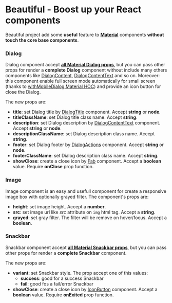 # Beautiful - Boost up your React components

Beautiful project add some **useful** feature to **[Material](https://material-ui.com/)** components **without touch the core base components**.

### Dialog
Dialog component accept **[all Material Dialog props](https://material-ui.com/api/dialog/)**, but you can pass other props for render a **complete Dialog** component without include many others components like [DialogContent](https://material-ui.com/api/dialog-content/), [DialogContentText](https://material-ui.com/api/dialog-content-text/) and so on. Moreover: this component enable full screen mode automatically for small screen (thanks to [withMobileDialog Material HOC](https://material-ui.com/demos/dialogs/#responsive-full-screen)) and provide an icon button for close the Dialog.

The new props are:
- **title**: set Dialog title by [DialogTitle](https://material-ui.com/api/dialog-title/) component. Accept **string** or **node**.
- **titleClassName**: set Dialog title class name. Accept **string**.
- **description**:  set Dialog description by [DialogContentText](https://material-ui.com/api/dialog-content-text/) component. Accept **string** or **node**.
- **descriptionClassName**: set Dialog description class name. Accept **string**.
- **footer**: set Dialog footer by [DialogActions](https://material-ui.com/api/dialog-actions/) component. Accept **string** or **node**.
- **footerClassName**: set Dialog description class name. Accept **string**.
- **showClose**: create a close icon by [Fab](https://material-ui.com/api/fab/) component. Accept a **boolean** value. Require **onClose** prop function.

### Image
Image component is an easy and usefull component for create a responsive image box with optionally grayed filter. The component's props are:
- **height**: set image height. Accept a **number**.
- **src**: set image url like *src* attribute on `img` html tag. Accept a **string**.
- **grayed**: set gray filter. The filter will be remove on hover/focus. Accept a **boolean**.

### Snackbar
Snackbar component accept **[all Material Snackbar props](https://material-ui.com/api/snackbar/)**, but you can pass other props for render a **complete Snackbar** component.

The new props are:
- **variant**: set Snackbar style. The prop accept one of this values:
    - **success**: good for a success Snackbar
    - **fail**: good fos a fail/error Snackbar
- **showClose**: create a close icon by [IconButton](https://material-ui.com/api/icon-button/) component. Accept a **boolean** value. Require **onExited** prop function.